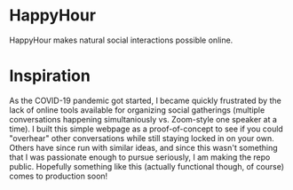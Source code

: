 # HappyHour
HappyHour makes natural social interactions possible online.

# Inspiration
As the COVID-19 pandemic got started, I became quickly frustrated by the lack of online tools available for organizing social gatherings (multiple conversations happening simultaniously vs. Zoom-style one speaker at a time). I built this simple webpage as a proof-of-concept to see if you could "overhear" other conversations while still staying locked in on your own. Others have since run with similar ideas, and since this wasn't something that I was passionate enough to pursue seriously, I am making the repo public. Hopefully something like this (actually functional though, of course) comes to production soon!
